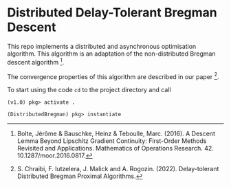 # Distributed Delay-Tolerant Bregman Descent

This repo implements a distributed and asynchronous optimisation algorithm. This algorithm is an adaptation of the non-distributed Bregman descent algorithm [^1].

The convergence properties of this algorithm are described in our paper [^2].

To start using the code `cd` to the project directory and call

```
(v1.0) pkg> activate .

(DistributedBregman) pkg> instantiate
```

[^1]: Bolte, Jérôme & Bauschke, Heinz & Teboulle, Marc. (2016). A Descent Lemma Beyond Lipschitz Gradient Continuity: First-Order Methods Revisited and Applications. Mathematics of Operations Research. 42. 10.1287/moor.2016.0817. 

[^2]: S. Chraibi, F. Iutzelera, J. Malick and A. Rogozin. (2022). Delay-tolerant Distributed Bregman Proximal Algorithms.
